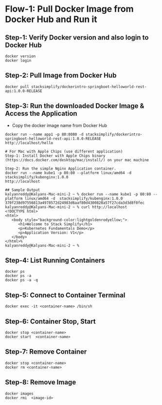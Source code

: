 # Flow-1: Pull Docker Image from Docker Hub and Run it

## Step-1: Verify Docker version and also login to Docker Hub
```
docker version
docker login
```

## Step-2: Pull Image from Docker Hub
```
docker pull stacksimplify/dockerintro-springboot-helloworld-rest-api:1.0.0-RELEASE
```

## Step-3: Run the downloaded Docker Image & Access the Application
- Copy the docker image name from Docker Hub
```
docker run --name app1 -p 80:8080 -d stacksimplify/dockerintro-springboot-helloworld-rest-api:1.0.0-RELEASE
http://localhost/hello

# For Mac with Apple Chips (use different application)
Step-1: Install Docker with Apple Chips binary (https://docs.docker.com/desktop/mac/install/) on your mac machine

Step-2: Run the simple Nginx Application container. 
docker run --name kube1 -p 80:80 --platform linux/amd64 -d  stacksimplify/kubenginx:1.0.0
http://localhost

## Sample Output
kalyanreddy@Kalyans-Mac-mini-2 ~ % docker run --name kube1 -p 80:80 --platform linux/amd64 -d  stacksimplify/kubenginx:1.0.0
370f238d97556813a4978572d24983d6aaf80d4300828a57f27cda3d3d8f0fec
kalyanreddy@Kalyans-Mac-mini-2 ~ % curl http://localhost
<!DOCTYPE html>
<html>
   <body style="background-color:lightgoldenrodyellow;">
      <h1>Welcome to Stack Simplify</h1>
      <p>Kubernetes Fundamentals Demo</p>
      <p>Application Version: V1</p>
   </body>
</html>%
kalyanreddy@Kalyans-Mac-mini-2 ~ % 

```

## Step-4: List Running Containers
```
docker ps
docker ps -a
docker ps -a -q
```

## Step-5: Connect to Container Terminal
```
docker exec -it <container-name> /bin/sh
```

## Step-6: Container Stop, Start 
```
docker stop <container-name>
docker start  <container-name>
```

## Step-7: Remove Container 
```
docker stop <container-name> 
docker rm <container-name>
```

## Step-8: Remove Image
```
docker images
docker rmi  <image-id>
```

